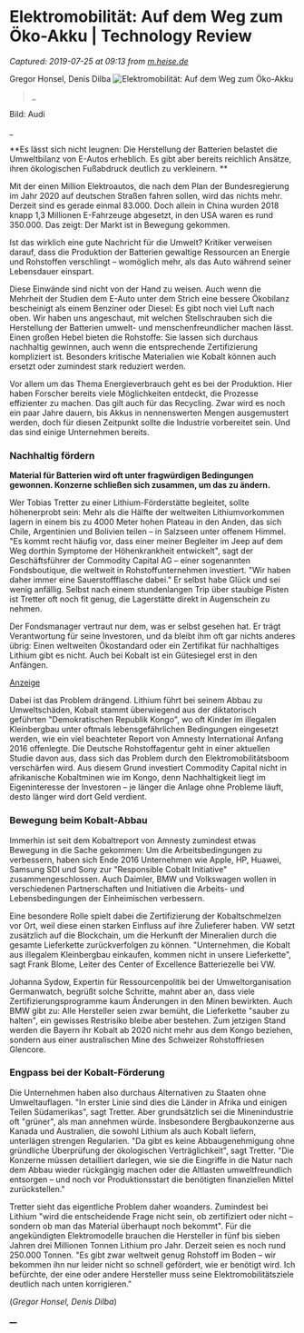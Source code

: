 # Elektromobilität: Auf dem Weg zum Öko-Akku | Technology Review

_Captured: 2019-07-25 at 09:13 from [m.heise.de](https://m.heise.de/tr/artikel/Elektromobilitaet-Auf-dem-Weg-zum-Oeko-Akku-4446536.html)_

Gregor Honsel, Denis Dilba ![Elektromobilität: Auf dem Weg zum Öko-Akku](https://heise.cloudimg.io/width/1280/tjpg.q50.png-lossy-50.webp-lossy-50.foil1/_www-heise-de_/tr/imgs/08/2/6/9/6/3/6/2/A192528_large_Audi-3-700-cd3cff752facd69c.jpeg)

> _ 

Bild: Audi

_

**Es lässt sich nicht leugnen: Die Herstellung der Batterien belastet die Umweltbilanz von E-Autos erheblich. Es gibt aber bereits reichlich Ansätze, ihren ökologischen Fußabdruck deutlich zu verkleinern. **

Mit der einen Million Elektroautos, die nach dem Plan der Bundesregierung im Jahr 2020 auf deutschen Straßen fahren sollen, wird das nichts mehr. Derzeit sind es gerade einmal 83.000. Doch allein in China wurden 2018 knapp 1,3 Millionen E-Fahrzeuge abgesetzt, in den USA waren es rund 350.000. Das zeigt: Der Markt ist in Bewegung gekommen.

Ist das wirklich eine gute Nachricht für die Umwelt? Kritiker verweisen darauf, dass die Produktion der Batterien gewaltige Ressourcen an Energie und Rohstoffen verschlingt – womöglich mehr, als das Auto während seiner Lebensdauer einspart.

Diese Einwände sind nicht von der Hand zu weisen. Auch wenn die Mehrheit der Studien dem E-Auto unter dem Strich eine bessere Ökobilanz bescheinigt als einem Benziner oder Diesel: Es gibt noch viel Luft nach oben. Wir haben uns angeschaut, mit welchen Stellschrauben sich die Herstellung der Batterien umwelt- und menschenfreundlicher machen lässt. Einen großen Hebel bieten die Rohstoffe: Sie lassen sich durchaus nachhaltig gewinnen, auch wenn die entsprechende Zertifizierung kompliziert ist. Besonders kritische Materialien wie Kobalt können auch ersetzt oder zumindest stark reduziert werden.

Vor allem um das Thema Energieverbrauch geht es bei der Produktion. Hier haben Forscher bereits viele Möglichkeiten entdeckt, die Prozesse effizienter zu machen. Das gilt auch für das Recycling. Zwar wird es noch ein paar Jahre dauern, bis Akkus in nennenswerten Mengen ausgemustert werden, doch für diesen Zeitpunkt sollte die Industrie vorbereitet sein. Und das sind einige Unternehmen bereits.

### Nachhaltig fördern

**Material für Batterien wird oft unter fragwürdigen Bedingungen gewonnen. Konzerne schließen sich zusammen, um das zu ändern.**

Wer Tobias Tretter zu einer Lithium-Förderstätte begleitet, sollte höhenerprobt sein: Mehr als die Hälfte der weltweiten Lithiumvorkommen lagern in einem bis zu 4000 Meter hohen Plateau in den Anden, das sich Chile, Argentinien und Bolivien teilen – in Salzseen unter offenem Himmel. "Es kommt recht häufig vor, dass einer meiner Begleiter im Jeep auf dem Weg dorthin Symptome der Höhenkrankheit entwickelt", sagt der Geschäftsführer der Commodity Capital AG – einer sogenannten Fondsboutique, die weltweit in Rohstoffunternehmen investiert. "Wir haben daher immer eine Sauerstoffflasche dabei." Er selbst habe Glück und sei wenig anfällig. Selbst nach einem stundenlangen Trip über staubige Pisten ist Tretter oft noch fit genug, die Lagerstätte direkt in Augenschein zu nehmen.

Der Fondsmanager vertraut nur dem, was er selbst gesehen hat. Er trägt Verantwortung für seine Investoren, und da bleibt ihm oft gar nichts anderes übrig: Einen weltweiten Ökostandard oder ein Zertifikat für nachhaltiges Lithium gibt es nicht. Auch bei Kobalt ist ein Gütesiegel erst in den Anfängen.

[Anzeige](https://www.heise.de/mediadaten/online/)

Dabei ist das Problem drängend. Lithium führt bei seinem Abbau zu Umweltschäden, Kobalt stammt überwiegend aus der diktatorisch geführten "Demokratischen Republik Kongo", wo oft Kinder im illegalen Kleinbergbau unter oftmals lebensgefährlichen Bedingungen eingesetzt werden, wie ein viel beachteter Report von Amnesty International Anfang 2016 offenlegte. Die Deutsche Rohstoffagentur geht in einer aktuellen Studie davon aus, dass sich das Problem durch den Elektromobilitätsboom verschärfen wird. Aus diesem Grund investiert Commodity Capital nicht in afrikanische Kobaltminen wie im Kongo, denn Nachhaltigkeit liegt im Eigeninteresse der Investoren – je länger die Anlage ohne Probleme läuft, desto länger wird dort Geld verdient.

### Bewegung beim Kobalt-Abbau

Immerhin ist seit dem Kobaltreport von Amnesty zumindest etwas Bewegung in die Sache gekommen: Um die Arbeitsbedingungen zu verbessern, haben sich Ende 2016 Unternehmen wie Apple, HP, Huawei, Samsung SDI und Sony zur "Responsible Cobalt Initiative" zusammengeschlossen. Auch Daimler, BMW und Volkswagen wollen in verschiedenen Partnerschaften und Initiativen die Arbeits- und Lebensbedingungen der Einheimischen verbessern.

Eine besondere Rolle spielt dabei die Zertifizierung der Kobaltschmelzen vor Ort, weil diese einen starken Einfluss auf ihre Zulieferer haben. VW setzt zusätzlich auf die Blockchain, um die Herkunft der Mineralien durch die gesamte Lieferkette zurückverfolgen zu können. "Unternehmen, die Kobalt aus illegalem Kleinbergbau einkaufen, kommen nicht in unsere Lieferkette", sagt Frank Blome, Leiter des Center of Excellence Batteriezelle bei VW.

Johanna Sydow, Expertin für Ressourcenpolitik bei der Umweltorganisation Germanwatch, begrüßt solche Schritte, mahnt aber an, dass viele Zertifizierungsprogramme kaum Änderungen in den Minen bewirkten. Auch BMW gibt zu: Alle Hersteller seien zwar bemüht, die Lieferkette "sauber zu halten", ein gewisses Restrisiko bleibe aber bestehen. Zum jetzigen Stand werden die Bayern ihr Kobalt ab 2020 nicht mehr aus dem Kongo beziehen, sondern aus einer australischen Mine des Schweizer Rohstoffriesen Glencore.

### Engpass bei der Kobalt-Förderung

Die Unternehmen haben also durchaus Alternativen zu Staaten ohne Umweltauflagen. "In erster Linie sind dies die Länder in Afrika und einigen Teilen Südamerikas", sagt Tretter. Aber grundsätzlich sei die Minenindustrie oft "grüner", als man annehmen würde. Insbesondere Bergbaukonzerne aus Kanada und Australien, die sowohl Lithium als auch Kobalt liefern, unterlägen strengen Regularien. "Da gibt es keine Abbaugenehmigung ohne gründliche Überprüfung der ökologischen Verträglichkeit", sagt Tretter. "Die Konzerne müssen detailliert darlegen, wie sie die Eingriffe in die Natur nach dem Abbau wieder rückgängig machen oder die Altlasten umweltfreundlich entsorgen – und noch vor Produktionsstart die benötigten finanziellen Mittel zurückstellen."

Tretter sieht das eigentliche Problem daher woanders. Zumindest bei Lithium "wird die entscheidende Frage nicht sein, ob zertifiziert oder nicht – sondern ob man das Material überhaupt noch bekommt". Für die angekündigten Elektromodelle brauchen die Hersteller in fünf bis sieben Jahren drei Millionen Tonnen Lithium pro Jahr. Derzeit seien es noch rund 250.000 Tonnen. "Es gibt zwar weltweit genug Rohstoff im Boden – wir bekommen ihn nur leider nicht so schnell gefördert, wie er benötigt wird. Ich befürchte, der eine oder andere Hersteller muss seine Elektromobilitätsziele deutlich nach unten korrigieren."

(_Gregor Honsel, Denis Dilba_) 

[ __ ](/news-extern/news.html)
